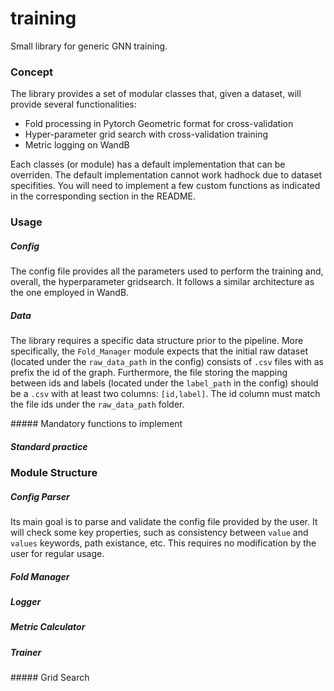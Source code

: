 # training
Small library for generic GNN training.

### Concept

The library provides a set of modular classes that, given a dataset, will provide several functionalities:

- Fold processing in Pytorch Geometric format for cross-validation
- Hyper-parameter grid search with cross-validation training
- Metric logging on WandB

Each classes (or module) has a default implementation that can be overriden. The default implementation cannot work
hadhock due to dataset specifities. You will need to implement a few custom functions as indicated in the corresponding
section in the README.

### Usage

##### Config

The config file provides all the parameters used to perform the training and, overall, the hyperparameter gridsearch.
It follows a similar architecture as the one employed in WandB. 

##### Data

The library requires a specific data structure prior to the pipeline. More specifically, the `Fold_Manager` module expects that
the initial raw dataset (located under the `raw_data_path` in the config) consists of `.csv` files with as prefix the id of the
graph. Furthermore, the file storing the mapping between ids and labels (located under the `label_path` in the config) should be a `.csv`
with at least two columns: `[id,label]`. The id column must match the file ids under the `raw_data_path` folder.

##### Mandatory functions to implement

##### Standard practice

### Module Structure

##### Config Parser

Its main goal is to parse and validate the config file provided by the user. It will check some key properties, such as 
consistency between `value` and `values` keywords, path existance, etc. This requires no modification by the user for regular usage.

##### Fold Manager

##### Logger

##### Metric Calculator

##### Trainer

##### Grid Search